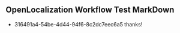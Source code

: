 ## OpenLocalization Workflow Test MarkDown
* 316491a4-54be-4d44-94f6-8c2dc7eec6a5 
thanks!<!--HONumber=Mar16_HO1-->
